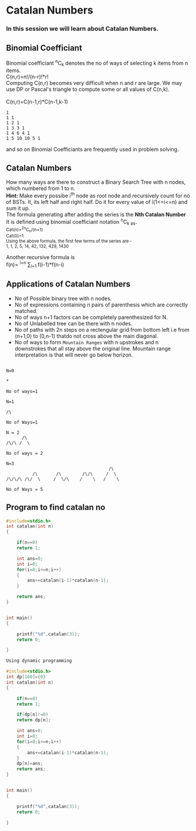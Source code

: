 # Catalan Numbers

###  In this session we will learn about Catalan Numbers.

## Binomial Coefficiant
 Binomial coefficiant <sup>n</sup>C<sub>k</sub> denotes the no of ways of selecting k items from n items.<br>
 C(n,r)=n!/(n-r)!*r!<br>
 Computing C(n,r) becomes very difficult when n and r are large. We may use DP or Pascal's triangle to compute some or all values of C(n,k).<br><br>
 C(n,r)=C(n-1,r)*C(n-1,k-1)<br>
 ```
 1
 1 1
 1 2 1
 1 3 3 1
 1 4 6 4 1
 1 5 10 10 5 1

 ```
 and so on Binomial Coefficiants are frequently used in problem solving.
 <br>

 ## Catalan Numbers

 How many ways are there to construct a Binary Search Tree with n nodes, which numbered from 1 to n.<br>
 <b>Hint: </b>Make every possibe i<sup>th</sup> node as root node and recursively count for no of BSTs. It, its left half and  right half. Do it for every value of i(1<=i<=n) and sum it up.<br>
 The formula generating after adding the series is the <b>Nth Catalan Number</b><br>
 It is defined using binomial coefficiant notation <sup>n</sup>C<sub>k</sup> as- <br>
 Cat(n)=<sup>2n</sup>C<sub>n</sub>/(n+1)<br>
Cat(0)=1<br>
Using the above formula, the first few terms of the series are -<br>
1, 1, 2, 5, 14, 42, 132, 429, 1430<br>

Another recursive formula is<br>
f(n)= <sup>i=n</sup> &#8721;<sub>i=1</sub> f(i-1)*f(n-i)<br>

## Applications of Catalan Numbers

* No of Possible binary tree with n nodes.
* No of expressions containing n pairs of parenthesis which are correctly matched.
* No of ways n+1 factors can be completely parenthesized for N.
* No of Unlabelled tree can be there with n nodes.
* No of paths with 2n steps on a rectengular grid from bottom left i.e from (n+1,0) to (0,n-1) thatdo not cross above the main diagonal.
* No of ways to form ``Mountain Ranges`` with n upstrokes and n downstrokes that all stay above the original line. Mountain range interpretation is that will never go below horizon.
```

N=0

*

No of ways=1

```

```
N=1

/\ 

No of Ways=1

```

```
N = 2
      /\
/\/\ /  \

No of ways = 2
```

```
N=3
                                       /\
          /\       /\        /\/\     /  \
/\/\/\ /\/  \     /  \/\    /    \   /    \

No of Ways = 5

```


## Program to find catalan no

```C
#include<stdio.h>
int catalan(int n)
{

    if(n==0)
    return 1;

    int ans=0;
    int i=0;
    for(i=0;i<=n;i++)
    {
        ans+=catalan(i-1)*catalan(n-1);
    }

    return ans;
}


int main()
{

    printf("%d",catalan(3));
    return 0;

}

````


```C
Using dynamic programming

#include<stdio.h>
int dp[100]={0}
int catalan(int n)
{

    if(n==0)
    return 1;

    if(dp[n]!=0)
    return dp[n];

    int ans=0;
    int i=0;
    for(i=0;i<=n;i++)
    {
        ans+=catalan(i-1)*catalan(n-1);
    }
    dp[n]=ans;
    return ans;
}


int main()
{

    printf("%d",catalan(3));
    return 0;

}

```